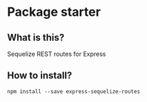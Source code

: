 # Package starter

## What is this?

Sequelize REST routes for Express

## How to install?
`npm install --save express-sequelize-routes`


